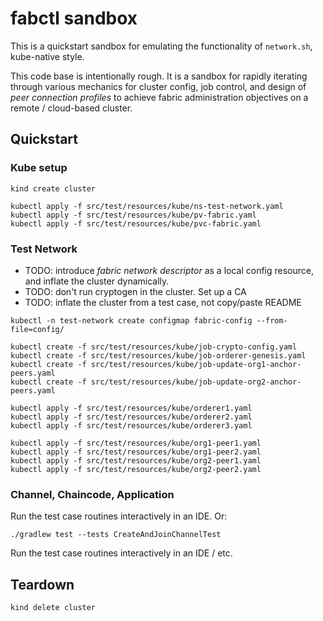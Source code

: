 # fabctl sandbox 

This is a quickstart sandbox for emulating the functionality of `network.sh`, kube-native style.

This code base is intentionally rough.  It is a sandbox for rapidly iterating through various mechanics 
for cluster config, job control, and design of _peer connection profiles_ to achieve fabric administration 
objectives on a remote / cloud-based cluster.

## Quickstart 

### Kube setup

```shell
kind create cluster

kubectl apply -f src/test/resources/kube/ns-test-network.yaml
kubectl apply -f src/test/resources/kube/pv-fabric.yaml
kubectl apply -f src/test/resources/kube/pvc-fabric.yaml
```

### Test Network 

- TODO: introduce _fabric network descriptor_ as a local config resource, and inflate the cluster dynamically.
- TODO: don't run cryptogen in the cluster.  Set up a CA 
- TODO: inflate the cluster from a test case, not copy/paste README

```shell 
kubectl -n test-network create configmap fabric-config --from-file=config/
```

```shell
kubectl create -f src/test/resources/kube/job-crypto-config.yaml
kubectl create -f src/test/resources/kube/job-orderer-genesis.yaml
kubectl create -f src/test/resources/kube/job-update-org1-anchor-peers.yaml
kubectl create -f src/test/resources/kube/job-update-org2-anchor-peers.yaml
```

```shell
kubectl apply -f src/test/resources/kube/orderer1.yaml
kubectl apply -f src/test/resources/kube/orderer2.yaml
kubectl apply -f src/test/resources/kube/orderer3.yaml
```

```shell
kubectl apply -f src/test/resources/kube/org1-peer1.yaml
kubectl apply -f src/test/resources/kube/org1-peer2.yaml
kubectl apply -f src/test/resources/kube/org2-peer1.yaml
kubectl apply -f src/test/resources/kube/org2-peer2.yaml
```


### Channel, Chaincode, Application 

Run the test case routines interactively in an IDE.   Or: 

```shell
./gradlew test --tests CreateAndJoinChannelTest 
```


Run the test case routines interactively in an IDE / etc. 

## Teardown 

```shell
kind delete cluster
```